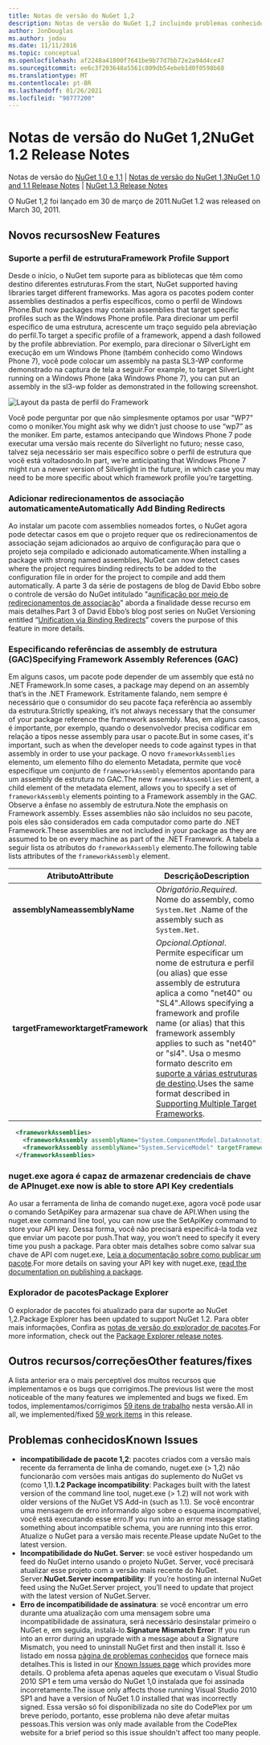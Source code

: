 ```yaml
---
title: Notas de versão do NuGet 1,2
description: Notas de versão do NuGet 1,2 incluindo problemas conhecidos, correções de bugs, recursos adicionados e DCRs.
author: JonDouglas
ms.author: jodou
ms.date: 11/11/2016
ms.topic: conceptual
ms.openlocfilehash: af2248a41800f7641be9b77d7bb72e2a94d4ce47
ms.sourcegitcommit: ee6c3f203648a5561c809db54ebeb1d0f0598b68
ms.translationtype: MT
ms.contentlocale: pt-BR
ms.lasthandoff: 01/26/2021
ms.locfileid: "98777200"
---
```

# <a name="nuget-12-release-notes"></a><span data-ttu-id="5c950-103">Notas de versão do NuGet 1,2</span><span class="sxs-lookup"><span data-stu-id="5c950-103">NuGet 1.2 Release Notes</span></span>

<span data-ttu-id="5c950-104">Notas de versão do [NuGet 1,0 e 1,1](../release-notes/nuget-1.1.md)  |  [Notas de versão do NuGet 1,3](../release-notes/nuget-1.3.md)</span><span class="sxs-lookup"><span data-stu-id="5c950-104">[NuGet 1.0 and 1.1 Release Notes](../release-notes/nuget-1.1.md) | [NuGet 1.3 Release Notes](../release-notes/nuget-1.3.md)</span></span>

<span data-ttu-id="5c950-105">O NuGet 1,2 foi lançado em 30 de março de 2011.</span><span class="sxs-lookup"><span data-stu-id="5c950-105">NuGet 1.2 was released on March 30, 2011.</span></span>

## <a name="new-features"></a><span data-ttu-id="5c950-106">Novos recursos</span><span class="sxs-lookup"><span data-stu-id="5c950-106">New Features</span></span>

### <a name="framework-profile-support"></a><span data-ttu-id="5c950-107">Suporte a perfil de estrutura</span><span class="sxs-lookup"><span data-stu-id="5c950-107">Framework Profile Support</span></span>

<span data-ttu-id="5c950-108">Desde o início, o NuGet tem suporte para as bibliotecas que têm como destino diferentes estruturas.</span><span class="sxs-lookup"><span data-stu-id="5c950-108">From the start, NuGet supported having libraries target different frameworks.</span></span> <span data-ttu-id="5c950-109">Mas agora os pacotes podem conter assemblies destinados a perfis específicos, como o perfil de Windows Phone.</span><span class="sxs-lookup"><span data-stu-id="5c950-109">But now packages may contain assemblies that target specific profiles such as the Windows Phone profile.</span></span> <span data-ttu-id="5c950-110">Para direcionar um perfil específico de uma estrutura, acrescente um traço seguido pela abreviação do perfil.</span><span class="sxs-lookup"><span data-stu-id="5c950-110">To target a specific profile of a framework, append a dash followed by the profile abbreviation.</span></span> <span data-ttu-id="5c950-111">Por exemplo, para direcionar o SilverLight em execução em um Windows Phone (também conhecido como Windows Phone 7), você pode colocar um assembly na pasta SL3-WP conforme demonstrado na captura de tela a seguir.</span><span class="sxs-lookup"><span data-stu-id="5c950-111">For example, to target SilverLight running on a Windows Phone (aka Windows Phone 7), you can put an assembly in the sl3-wp folder as demonstrated in the following screenshot.</span></span>

![Layout da pasta de perfil do Framework](./media/framework-profile-support.png)

<span data-ttu-id="5c950-113">Você pode perguntar por que não simplesmente optamos por usar "WP7" como o moniker.</span><span class="sxs-lookup"><span data-stu-id="5c950-113">You might ask why we didn’t just choose to use “wp7” as the moniker.</span></span> <span data-ttu-id="5c950-114">Em parte, estamos antecipando que Windows Phone 7 pode executar uma versão mais recente do Silverlight no futuro; nesse caso, talvez seja necessário ser mais específico sobre o perfil de estrutura que você está voltadosndo.</span><span class="sxs-lookup"><span data-stu-id="5c950-114">In part, we’re anticipating that Windows Phone 7 might run a newer version of Silverlight in the future, in which case you may need to be more specific about which framework profile you’re targetting.</span></span>

### <a name="automatically-add-binding-redirects"></a><span data-ttu-id="5c950-115">Adicionar redirecionamentos de associação automaticamente</span><span class="sxs-lookup"><span data-stu-id="5c950-115">Automatically Add Binding Redirects</span></span>

<span data-ttu-id="5c950-116">Ao instalar um pacote com assemblies nomeados fortes, o NuGet agora pode detectar casos em que o projeto requer que os redirecionamentos de associação sejam adicionados ao arquivo de configuração para que o projeto seja compilado e adicionado automaticamente.</span><span class="sxs-lookup"><span data-stu-id="5c950-116">When installing a package with strong named assemblies, NuGet can now detect cases where the project requires binding redirects to be added to the configuration file in order for the project to compile and add them automatically.</span></span> <span data-ttu-id="5c950-117">A parte 3 da série de postagens de blog de David Ebbo sobre o controle de versão do NuGet intitulado "a[unificação por meio de redirecionamentos de associação](http://blog.davidebbo.com/2011/01/nuget-versioning-part-3-unification-via.html)" aborda a finalidade desse recurso em mais detalhes.</span><span class="sxs-lookup"><span data-stu-id="5c950-117">Part 3 of David Ebbo’s blog post series on NuGet Versioning entitled “[Unification via Binding Redirects](http://blog.davidebbo.com/2011/01/nuget-versioning-part-3-unification-via.html)” covers the purpose of this feature in more details.</span></span>

<a name="framework-assembly-refs"></a>

### <a name="specifying-framework-assembly-references-gac"></a><span data-ttu-id="5c950-118">Especificando referências de assembly de estrutura (GAC)</span><span class="sxs-lookup"><span data-stu-id="5c950-118">Specifying Framework Assembly References (GAC)</span></span>

<span data-ttu-id="5c950-119">Em alguns casos, um pacote pode depender de um assembly que está no .NET Framework.</span><span class="sxs-lookup"><span data-stu-id="5c950-119">In some cases, a package may depend on an assembly that’s in the .NET Framework.</span></span> <span data-ttu-id="5c950-120">Estritamente falando, nem sempre é necessário que o consumidor do seu pacote faça referência ao assembly da estrutura.</span><span class="sxs-lookup"><span data-stu-id="5c950-120">Strictly speaking, it’s not always necessary that the consumer of your package reference the framework assembly.</span></span> <span data-ttu-id="5c950-121">Mas, em alguns casos, é importante, por exemplo, quando o desenvolvedor precisa codificar em relação a tipos nesse assembly para usar o pacote.</span><span class="sxs-lookup"><span data-stu-id="5c950-121">But in some cases, it's important, such as when the developer needs to code against types in that assembly in order to use your package.</span></span> <span data-ttu-id="5c950-122">O novo `frameworkAssemblies` elemento, um elemento filho do elemento Metadata, permite que você especifique um conjunto de `frameworkAssembly` elementos apontando para um assembly de estrutura no GAC.</span><span class="sxs-lookup"><span data-stu-id="5c950-122">The new `frameworkAssemblies` element, a child element of the metadata element, allows you to specify a set of `frameworkAssembly` elements pointing to a Framework assembly in the GAC.</span></span> <span data-ttu-id="5c950-123">Observe a ênfase no assembly de estrutura.</span><span class="sxs-lookup"><span data-stu-id="5c950-123">Note the emphasis on Framework assembly.</span></span>
<span data-ttu-id="5c950-124">Esses assemblies não são incluídos no seu pacote, pois eles são considerados em cada computador como parte do .NET Framework.</span><span class="sxs-lookup"><span data-stu-id="5c950-124">These assemblies are not included in your package as they are assumed to be on every machine  as part of the .NET Framework.</span></span> <span data-ttu-id="5c950-125">A tabela a seguir lista os atributos do `frameworkAssembly` elemento.</span><span class="sxs-lookup"><span data-stu-id="5c950-125">The following table lists attributes of the `frameworkAssembly` element.</span></span>


|<span data-ttu-id="5c950-126">Atributo</span><span class="sxs-lookup"><span data-stu-id="5c950-126">Attribute</span></span> |<span data-ttu-id="5c950-127">Descrição</span><span class="sxs-lookup"><span data-stu-id="5c950-127">Description</span></span>|
|----------------|-----------|
|<span data-ttu-id="5c950-128">**assemblyName**</span><span class="sxs-lookup"><span data-stu-id="5c950-128">**assemblyName**</span></span>|<span data-ttu-id="5c950-129">*Obrigatório*.</span><span class="sxs-lookup"><span data-stu-id="5c950-129">*Required*.</span></span> <span data-ttu-id="5c950-130">Nome do assembly, como `System.Net` .</span><span class="sxs-lookup"><span data-stu-id="5c950-130">Name of the assembly such as `System.Net`.</span></span>|
|<span data-ttu-id="5c950-131">**targetFramework**</span><span class="sxs-lookup"><span data-stu-id="5c950-131">**targetFramework**</span></span>|<span data-ttu-id="5c950-132">*Opcional*.</span><span class="sxs-lookup"><span data-stu-id="5c950-132">*Optional*.</span></span> <span data-ttu-id="5c950-133">Permite especificar um nome de estrutura e perfil (ou alias) que esse assembly de estrutura aplica a como "net40" ou "SL4".</span><span class="sxs-lookup"><span data-stu-id="5c950-133">Allows specifying a framework and profile name (or alias) that this framework assembly applies to such as "net40" or "sl4".</span></span> <span data-ttu-id="5c950-134">Usa o mesmo formato descrito em [suporte a várias estruturas de destino](../create-packages/supporting-multiple-target-frameworks.md).</span><span class="sxs-lookup"><span data-stu-id="5c950-134">Uses the same format described in [Supporting Multiple Target Frameworks](../create-packages/supporting-multiple-target-frameworks.md).</span></span>|

```xml
  <frameworkAssemblies>
    <frameworkAssembly assemblyName="System.ComponentModel.DataAnnotations" targetFramework="net40" />
    <frameworkAssembly assemblyName="System.ServiceModel" targetFramework="net40" />
  </frameworkAssemblies>
```

### <a name="nugetexe-now-is-able-to-store-api-key-credentials"></a><span data-ttu-id="5c950-135">nuget.exe agora é capaz de armazenar credenciais de chave de API</span><span class="sxs-lookup"><span data-stu-id="5c950-135">nuget.exe now is able to store API Key credentials</span></span>

<span data-ttu-id="5c950-136">Ao usar a ferramenta de linha de comando nuget.exe, agora você pode usar o comando SetApiKey para armazenar sua chave de API.</span><span class="sxs-lookup"><span data-stu-id="5c950-136">When using the nuget.exe command line tool, you can now use the SetApiKey command to store your API key.</span></span> <span data-ttu-id="5c950-137">Dessa forma, você não precisará especificá-la toda vez que enviar um pacote por push.</span><span class="sxs-lookup"><span data-stu-id="5c950-137">That way, you won’t need to specify it every time you push a package.</span></span> <span data-ttu-id="5c950-138">Para obter mais detalhes sobre como salvar sua chave de API com nuget.exe, [Leia a documentação sobre como publicar um pacote](../nuget-org/publish-a-package.md).</span><span class="sxs-lookup"><span data-stu-id="5c950-138">For more details on saving your API key with nuget.exe, [read the documentation on publishing a package](../nuget-org/publish-a-package.md).</span></span>

### <a name="package-explorer"></a><span data-ttu-id="5c950-139">Explorador de pacotes</span><span class="sxs-lookup"><span data-stu-id="5c950-139">Package Explorer</span></span>
<span data-ttu-id="5c950-140">O explorador de pacotes foi atualizado para dar suporte ao NuGet 1,2.</span><span class="sxs-lookup"><span data-stu-id="5c950-140">Package Explorer has been updated to support NuGet 1.2.</span></span> <span data-ttu-id="5c950-141">Para obter mais informações, Confira as [notas de versão do explorador de pacotes](http://nuget.codeplex.com/wikipage?title=New%20features%20in%20NuGet%20Package%20Explorer%201.0).</span><span class="sxs-lookup"><span data-stu-id="5c950-141">For more information, check out the [Package Explorer release notes](http://nuget.codeplex.com/wikipage?title=New%20features%20in%20NuGet%20Package%20Explorer%201.0).</span></span>

## <a name="other-featuresfixes"></a><span data-ttu-id="5c950-142">Outros recursos/correções</span><span class="sxs-lookup"><span data-stu-id="5c950-142">Other features/fixes</span></span>

<span data-ttu-id="5c950-143">A lista anterior era o mais perceptível dos muitos recursos que implementamos e os bugs que corrigimos.</span><span class="sxs-lookup"><span data-stu-id="5c950-143">The previous list were the most noticeable of the many features we implemented and bugs we fixed.</span></span> <span data-ttu-id="5c950-144">Em todos, implementamos/corrigimos [59 itens de trabalho](http://nuget.codeplex.com/workitem/list/advanced?keyword=&status=All&type=All&priority=All&release=NuGet%201.2&assignedTo=All&component=All&sortField=Votes&sortDirection=Descending&page=0) nesta versão.</span><span class="sxs-lookup"><span data-stu-id="5c950-144">All in all, we implemented/fixed [59 work items](http://nuget.codeplex.com/workitem/list/advanced?keyword=&status=All&type=All&priority=All&release=NuGet%201.2&assignedTo=All&component=All&sortField=Votes&sortDirection=Descending&page=0) in this release.</span></span>

## <a name="known-issues"></a><span data-ttu-id="5c950-145">Problemas conhecidos</span><span class="sxs-lookup"><span data-stu-id="5c950-145">Known Issues</span></span>

* <span data-ttu-id="5c950-146">**incompatibilidade de pacote 1,2**: pacotes criados com a versão mais recente da ferramenta de linha de comando, nuget.exe (> 1,2) não funcionarão com versões mais antigas do suplemento do NuGet vs (como 1,1).</span><span class="sxs-lookup"><span data-stu-id="5c950-146">**1.2 Package incompatibility**: Packages built with the latest version of the command line tool, nuget.exe (> 1.2) will not work with older versions of the NuGet VS Add-in (such as 1.1).</span></span> <span data-ttu-id="5c950-147">Se você encontrar uma mensagem de erro informando algo sobre o esquema incompatível, você está executando esse erro.</span><span class="sxs-lookup"><span data-stu-id="5c950-147">If you run into an error message stating something about incompatible schema, you are running into this error.</span></span> <span data-ttu-id="5c950-148">Atualize o NuGet para a versão mais recente.</span><span class="sxs-lookup"><span data-stu-id="5c950-148">Please update NuGet to the latest version.</span></span>
* <span data-ttu-id="5c950-149">**Incompatibilidade do NuGet. Server**: se você estiver hospedando um feed do NuGet interno usando o projeto NuGet. Server, você precisará atualizar esse projeto com a versão mais recente do NuGet. Server.</span><span class="sxs-lookup"><span data-stu-id="5c950-149">**NuGet.Server incompatibility**: If you’re hosting an internal NuGet feed using the NuGet.Server project, you’ll need to update that project with the latest version of NuGet.Server.</span></span>
* <span data-ttu-id="5c950-150">**Erro de incompatibilidade de assinatura**: se você encontrar um erro durante uma atualização com uma mensagem sobre uma incompatibilidade de assinatura, será necessário desinstalar primeiro o NuGet e, em seguida, instalá-lo.</span><span class="sxs-lookup"><span data-stu-id="5c950-150">**Signature Mismatch Error**: If you run into an error during an upgrade with a message about a Signature Mismatch, you need to uninstall NuGet first and then install it.</span></span> <span data-ttu-id="5c950-151">Isso é listado em nossa [página de problemas conhecidos](../release-notes/known-issues.md) que fornece mais detalhes.</span><span class="sxs-lookup"><span data-stu-id="5c950-151">This is listed in our [Known Issues page](../release-notes/known-issues.md) which provides more details.</span></span> <span data-ttu-id="5c950-152">O problema afeta apenas aqueles que executam o Visual Studio 2010 SP1 e tem uma versão do NuGet 1,0 instalada que foi assinada incorretamente.</span><span class="sxs-lookup"><span data-stu-id="5c950-152">The issue only affects those running Visual Studio 2010 SP1 and have a version of NuGet 1.0 installed that was incorrectly signed.</span></span> <span data-ttu-id="5c950-153">Essa versão só foi disponibilizada no site do CodePlex por um breve período, portanto, esse problema não deve afetar muitas pessoas.</span><span class="sxs-lookup"><span data-stu-id="5c950-153">This version was only made available from the CodePlex website for a brief period so this issue shouldn't affect too many people.</span></span>